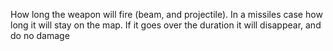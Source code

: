 How long the weapon will fire (beam, and projectile). In a missiles case how long it will stay on the map. If it goes over the duration it will disappear, and do no damage
